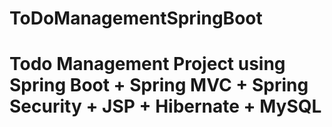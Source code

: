 # ToDoManagementSpringBoot


# Todo Management Project using Spring Boot + Spring MVC + Spring Security + JSP + Hibernate + MySQL

